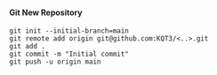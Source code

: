 #### Git New Repository

```
git init --initial-branch=main
git remote add origin git@github.com:KQT3/<..>.git
git add .
git commit -m "Initial commit"
git push -u origin main
```
